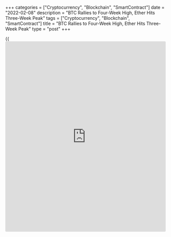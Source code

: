 +++
categories = ["Cryptocurrency", "Blockchain", "SmartContract"]
date = "2022-02-08"
description = "BTC Rallies to Four-Week High, Ether Hits Three-Week Peak"
tags = ["Cryptocurrency", "Blockchain", "SmartContract"]
title = "BTC Rallies to Four-Week High, Ether Hits Three-Week Peak"
type = "post"
+++

{{<iframe id="large-banner" src="https://www.bounty.group/#slide=8.0" width="100%" height="600" scrolling="no" style="border: 0px solid rgb(216, 221, 230); border-radius: 3px;">}}

* _Short-squeeze in [bitcoin](https://www.letsplayfx.com/blog/forex-for-bitcoin/) just one factor in rally_
  * _Crypto products, funds post $85 mln inflows -CoinShares_
  * _Bitcoin had $71 mln inflows in latest week -CoinShares_

NEW YORK, Feb 7 (Reuters) - Bitcoin rose to a four-week high on Monday,
climbing for a second consecutive session, driven in part by liquidation
of some short positions that have accumulated in the virtual currency's
recent three-month downtrend.

The world's largest cryptocurrency hit $44,524.18 , the highest since
mid-January. It was last up 3.8% at $44,024. Since hitting a roughly
six-month low on Jan. 24, [bitcoin](https://www.letsplayfx.com/blog/forex-for-bitcoin/) has gained about 35%.

Ether, the second-largest digital currency in [terms](https://www.fintechee.com/terms/) of market
capitalization, touched a three-week peak of $3,180 and was last up 3.1%
at $3,153.21. It dropped to a six-month trough in late January, but
since then, ether, the token used for the Ethereum [blockchain](https://www.letsplayfx.com/blog/trade-forex-with-bitcoin/), has
surged about 47%.

> "The current rise came after considerable range-bound price action
that saw volumes drying and shorts increasing," said Joe DiPasquale,
chief executive officer at BitBull Capital, which manages crypto hedge
funds.

>

> "Typically, when the market is heavily leaning on one side of a trade,
too long or too short, the price can move to counter that weight and
squeeze positions," he added.

Blockchain data provider Glassnode, in its latest research report on
Monday, said its charts showed that [bitcoin](https://www.letsplayfx.com/blog/forex-for-bitcoin/) shorts have been under
pressure last week, "with a minor skew towards short side liquidations."

But it added that the magnitude of the liquidation remains "fairly
lackluster," suggesting a short-squeeze is just one factor, among many
others, driving the rally in [bitcoin](https://www.letsplayfx.com/blog/forex-for-bitcoin/).

The crypto market has been in recovery mode in recent sessions, posting
institutional inflows of $85 million last week, marking the third week
of inflows totaling $133 million, according to a report from digital
asset manager CoinShares released on Monday.

Bitcoin led all inflows, with $71 million, the largest since early
December and the third straight week of inflows, with a total of $108
million. For the year, however, [bitcoin](https://www.letsplayfx.com/blog/forex-for-bitcoin/) posted net outflows of $60
million.

Ether, on the other hand, posted net outflows of $8.5 million in the
week ended Feb. 4, its 9th straight week of outflows, totaling $280
million. That represents 2.2% of assets under management, according to
CoinShares.

_Reporting by Gertrude Chavez-Dreyfuss; Editing by Chris Reese and Nick
Zieminski_

_Source:[Reuters][1]_

   1. /geturl/index/ebb313ada14975822fefb8d9070ad4395fd05ec5/
